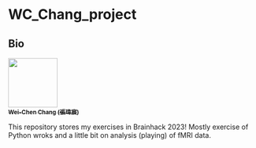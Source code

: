 # WC_Chang_project
## Bio
<a href="https://github.com/wcnoname5">
<img src="https://avatars.githubusercontent.com/u/126236052?s=96&v=4" width="100px;" alt=""/>
<br /><sub><b>Wei-Chen Chang (張瑋宸)</b></sub>
</a>

This repository stores my exercises in Brainhack 2023!
Mostly exercise of Python wroks and a little bit on analysis (playing) of fMRI data.
